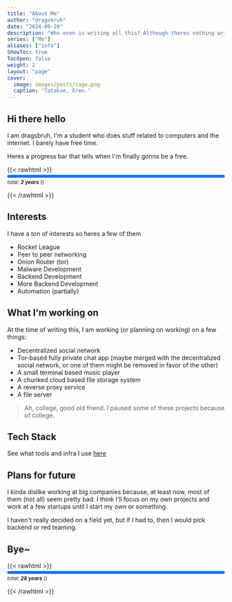 ```yaml
---
title: "About Me"
author: "dragsbruh"
date: "2024-09-29"
description: "Who even is writing all this? Although theres nothing written? Good question."
series: ["Me"]
aliases: ["info"]
ShowToc: true
TocOpen: false
weight: 2
layout: "page"
cover:
  image: images/posts/cage.png
  caption: "Tatakae, Eren."
---
```


## Hi there hello

I am dragsbruh, I'm a student who does stuff related to computers and the internet. I barely have free time.

Heres a progress bar that tells when I'm finally gonna be a free.

{{< rawhtml >}}
<progress id="timebar" value="100" max="100" style="width: 100%;"></progress>
<sup><i>total: <strong>2 years</strong></i> (<span id="timebar-value"></span>)</sup>

<script>
    function doPercentageTime(start, end) {
        const now = Date.now();
        const totalDuration = end - start;
        const elapsed = now - start;
        return Math.floor((elapsed / totalDuration) * 100);
    };
    let percentage = doPercentageTime(1717558200000, 1780673400000);
    document.getElementById("timebar").value = percentage;
    document.getElementById("timebar-value").innerText = `${percentage}% complete`;
</script>

{{< /rawhtml >}}

## Interests

I have a ton of interests so heres a few of them

- Rocket League
- Peer to peer networking
- Onion Router (tor)
- Malware Development
- Backend Development
- More Backend Development
- Automation (partially)

## What I'm working on

At the time of writing this, I am working (or planning on working) on a few things:

- Decentralized social network
- Tor-based fully private chat app (maybe merged with the decentralized social network, or one of them might be removed in favor of the other)
- A small terminal based music player
- A chunked cloud based file storage system
- A reverse proxy service
- A file server

> Ah, college, good old friend. I paused some of these projects because of college.

## Tech Stack

See what tools and infra I use [here](/tools/)

## Plans for future

I kinda dislike working at big companies because, at least now, most of them (not all) seem pretty bad. I think I’ll focus on my own projects and work at a few startups until I start my own or something.

I haven't really decided on a field yet, but if I had to, then I would pick backend or red teaming.

## Bye~

{{< rawhtml >}}
<progress id="timebar2" value="100" max="100" style="width: 100%;"></progress>
<sup><i>total: <strong>28 years</strong></i> (<span id="timebar2-value"></span>)</sup>

<script>
    let percentage2 = doPercentageTime(1230532200000, 2114145000000);
    document.getElementById("timebar2").value = percentage2;
    document.getElementById("timebar2-value").innerText = `${percentage2}% complete`;
</script>

{{< /rawhtml >}}
